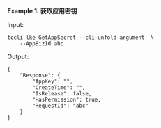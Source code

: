 **Example 1: 获取应用密钥**



Input: 

```
tccli lke GetAppSecret --cli-unfold-argument  \
    --AppBizId abc
```

Output: 
```
{
    "Response": {
        "AppKey": "",
        "CreateTime": "",
        "IsRelease": false,
        "HasPermission": true,
        "RequestId": "abc"
    }
}
```

